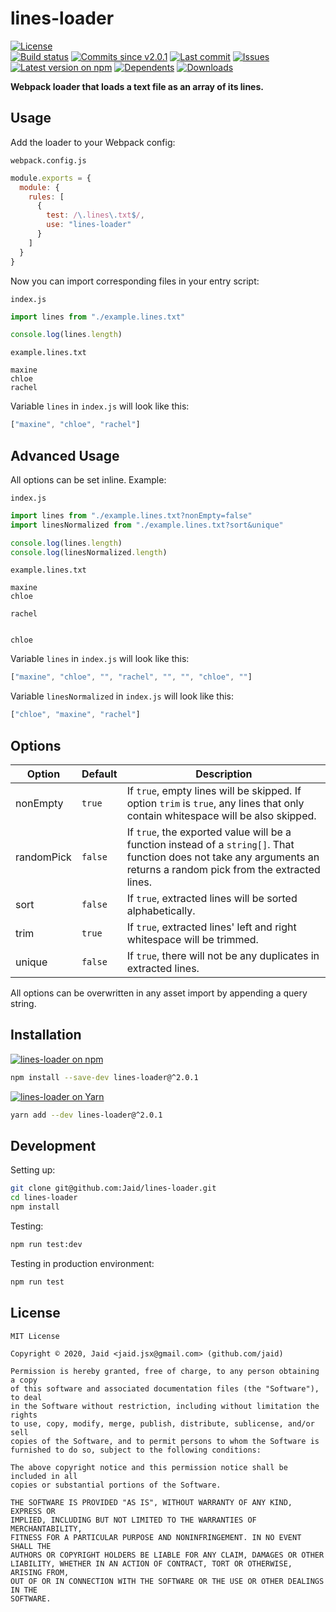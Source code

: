 # lines-loader


<a href="https://raw.githubusercontent.com/Jaid/lines-loader/master/license.txt"><img src="https://img.shields.io/github/license/Jaid/lines-loader?style=flat-square" alt="License"/></a>  
<a href="https://actions-badge.atrox.dev/Jaid/lines-loader/goto"><img src="https://img.shields.io/endpoint.svg?style=flat-square&url=https%3A%2F%2Factions-badge.atrox.dev%2FJaid%2Flines-loader%2Fbadge" alt="Build status"/></a> <a href="https://github.com/Jaid/lines-loader/commits"><img src="https://img.shields.io/github/commits-since/Jaid/lines-loader/v2.0.1?style=flat-square&logo=github" alt="Commits since v2.0.1"/></a> <a href="https://github.com/Jaid/lines-loader/commits"><img src="https://img.shields.io/github/last-commit/Jaid/lines-loader?style=flat-square&logo=github" alt="Last commit"/></a> <a href="https://github.com/Jaid/lines-loader/issues"><img src="https://img.shields.io/github/issues/Jaid/lines-loader?style=flat-square&logo=github" alt="Issues"/></a>  
<a href="https://npmjs.com/package/lines-loader"><img src="https://img.shields.io/npm/v/lines-loader?style=flat-square&logo=npm&label=latest%20version" alt="Latest version on npm"/></a> <a href="https://github.com/Jaid/lines-loader/network/dependents"><img src="https://img.shields.io/librariesio/dependents/npm/lines-loader?style=flat-square&logo=npm" alt="Dependents"/></a> <a href="https://npmjs.com/package/lines-loader"><img src="https://img.shields.io/npm/dm/lines-loader?style=flat-square&logo=npm" alt="Downloads"/></a>

**Webpack loader that loads a text file as an array of its lines.**









## Usage

Add the loader to your Webpack config:

`webpack.config.js`
```javascript
module.exports = {
  module: {
    rules: [
      {
        test: /\.lines\.txt$/,
        use: "lines-loader"
      }
    ]
  }
}
```

Now you can import corresponding files in your entry script:

`index.js`
```javascript
import lines from "./example.lines.txt"

console.log(lines.length)
```

`example.lines.txt`
```text
maxine
chloe
rachel
```

Variable `lines` in `index.js` will look like this:
```javascript
["maxine", "chloe", "rachel"]
```

## Advanced Usage

All options can be set inline. Example:

`index.js`
```javascript
import lines from "./example.lines.txt?nonEmpty=false"
import linesNormalized from "./example.lines.txt?sort&unique"

console.log(lines.length)
console.log(linesNormalized.length)
```

`example.lines.txt`
```text
maxine
chloe

rachel


chloe

```

Variable `lines` in `index.js` will look like this:
```javascript
["maxine", "chloe", "", "rachel", "", "", "chloe", ""]
```

Variable `linesNormalized` in `index.js` will look like this:
```javascript
["chloe", "maxine", "rachel"]
```

## Options

Option|Default|Description
---|---|---
nonEmpty|`true`|If `true`, empty lines will be skipped. If option `trim` is `true`, any lines that only contain whitespace will be also skipped.
randomPick|`false`|If `true`, the exported value will be a function instead of a `string[]`. That function does not take any arguments an returns a random pick from the extracted lines.
sort|`false`|If `true`, extracted lines will be sorted alphabetically.
trim|`true`|If `true`, extracted lines' left and right whitespace will be trimmed.
unique|`false`|If `true`, there will not be any duplicates in extracted lines.

All options can be overwritten in any asset import by appending a query string.

## Installation
<a href="https://npmjs.com/package/lines-loader"><img src="https://img.shields.io/badge/npm-lines--loader-C23039?style=flat-square&logo=npm" alt="lines-loader on npm"/></a>
```bash
npm install --save-dev lines-loader@^2.0.1
```
<a href="https://yarnpkg.com/package/lines-loader"><img src="https://img.shields.io/badge/Yarn-lines--loader-2F8CB7?style=flat-square&logo=yarn&logoColor=white" alt="lines-loader on Yarn"/></a>
```bash
yarn add --dev lines-loader@^2.0.1
```








## Development



Setting up:
```bash
git clone git@github.com:Jaid/lines-loader.git
cd lines-loader
npm install
```
Testing:
```bash
npm run test:dev
```
Testing in production environment:
```bash
npm run test
```


## License
```text
MIT License

Copyright © 2020, Jaid <jaid.jsx@gmail.com> (github.com/jaid)

Permission is hereby granted, free of charge, to any person obtaining a copy
of this software and associated documentation files (the "Software"), to deal
in the Software without restriction, including without limitation the rights
to use, copy, modify, merge, publish, distribute, sublicense, and/or sell
copies of the Software, and to permit persons to whom the Software is
furnished to do so, subject to the following conditions:

The above copyright notice and this permission notice shall be included in all
copies or substantial portions of the Software.

THE SOFTWARE IS PROVIDED "AS IS", WITHOUT WARRANTY OF ANY KIND, EXPRESS OR
IMPLIED, INCLUDING BUT NOT LIMITED TO THE WARRANTIES OF MERCHANTABILITY,
FITNESS FOR A PARTICULAR PURPOSE AND NONINFRINGEMENT. IN NO EVENT SHALL THE
AUTHORS OR COPYRIGHT HOLDERS BE LIABLE FOR ANY CLAIM, DAMAGES OR OTHER
LIABILITY, WHETHER IN AN ACTION OF CONTRACT, TORT OR OTHERWISE, ARISING FROM,
OUT OF OR IN CONNECTION WITH THE SOFTWARE OR THE USE OR OTHER DEALINGS IN THE
SOFTWARE.
```
